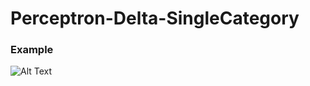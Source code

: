 # Perceptron-Delta-SingleCategory
### Example
 
![Alt Text](https://media.giphy.com/media/xUOxfiYgeGHLjN0Lm0/giphy.gif)
